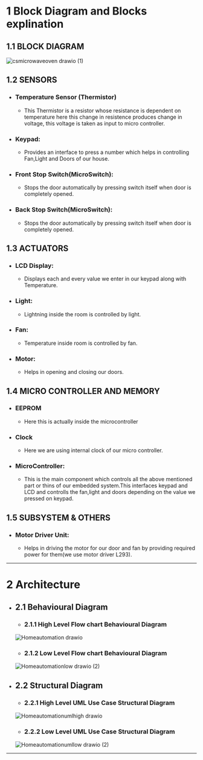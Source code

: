 # 1 Block Diagram and Blocks explination
## 1.1 BLOCK DIAGRAM
![csmicrowaveoven drawio (1)](https://user-images.githubusercontent.com/94365143/155744126-970fa92c-6787-4c1e-af1d-46a8aad3d82f.png)
## 1.2 SENSORS
* ### Temperature Sensor (Thermistor)
    * This Thermistor is a resistor whose resistance is dependent on temperature here this change in resistence produces change in voltage, this voltage is taken as input to micro controller.
* ### Keypad:
    *  Provides an interface to press a number which helps in controlling Fan,Light and Doors of our house.
* ### Front Stop Switch(MicroSwitch):
    * Stops the door automatically by pressing switch itself when door is completely opened.
* ### Back Stop Switch(MicroSwitch):
    * Stops the door automatically by pressing switch itself when door is completely opened. 

## 1.3 ACTUATORS
* ### LCD Display:
    * Displays each and every value we enter in our keypad along with Temperature.
* ### Light:
    * Lightning inside the room is controlled by light.
* ### Fan:
    * Temperature inside room is controlled by fan.
* ### Motor:
    * Helps in opening and closing our doors.
    
## 1.4 MICRO CONTROLLER AND MEMORY
* ### EEPROM
    * Here this is actually inside the microcontroller
* ### Clock
    * Here we are using internal clock of our micro controller.
* ### MicroController:
    * This is the main component which controls all the above mentioned part or thins of our embedded system.This interfaces keypad and LCD and controlls the fan,light and doors depending on the value we pressed on keypad.
   
 ## 1.5 SUBSYSTEM & OTHERS
* ### Motor Driver Unit:
    * Helps in driving the motor for our door and fan by providing required power for them(we use motor driver L293). 
 ---
# 2 Architecture
* ## 2.1 Behavioural Diagram
    * ### 2.1.1 High Level Flow chart Behavioural Diagram
    ![Homeautomation drawio](https://user-images.githubusercontent.com/94365143/155739910-02eb973e-1fea-4e46-8f63-48e638b3feba.png)
    * ### 2.1.2 Low Level Flow chart Behavioural Diagram
    ![Homeautomationlow drawio (2)](https://user-images.githubusercontent.com/94365143/155739932-ad8d6c8a-44a6-4d26-9d3e-b6906c108c80.png)
* ## 2.2 Structural Diagram
    * ### 2.2.1 High Level UML Use Case Structural Diagram
    ![Homeautomationumlhigh drawio](https://user-images.githubusercontent.com/94365143/155739956-2e768765-460a-49b6-a80b-ecabe5c1a1cd.png)
    * ### 2.2.2 Low Level UML Use Case Structural Diagram
    ![Homeautomationumllow drawio (2)](https://user-images.githubusercontent.com/94365143/155742932-9ed19b51-e759-4085-9508-23bef2a91e94.png)

 ---
